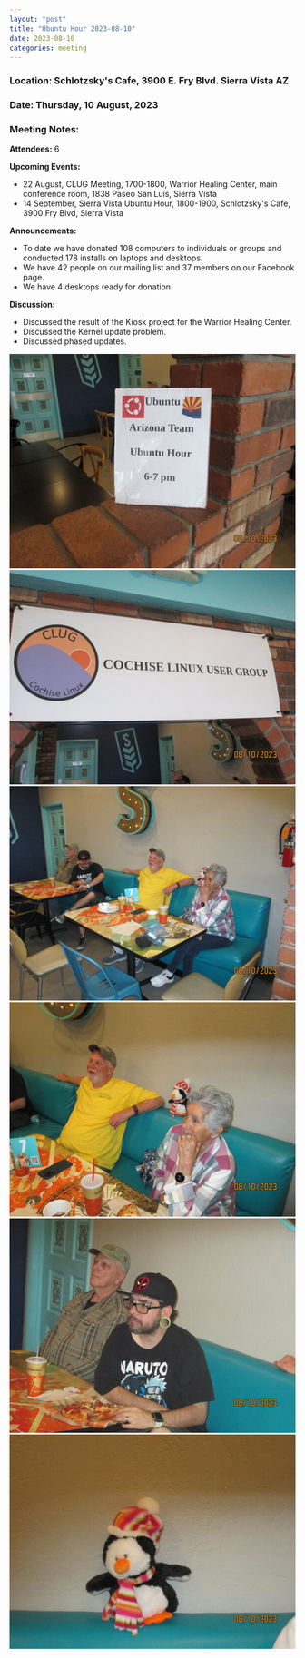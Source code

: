 ```yaml
---
layout: "post"
title: "Ubuntu Hour 2023-08-10"
date: 2023-08-10
categories: meeting
---
```


### Location: Schlotzsky's Cafe, 3900 E. Fry Blvd. Sierra Vista AZ

### Date: Thursday, 10 August, 2023

### Meeting Notes:

**Attendees:** 6

**Upcoming Events:**
 * 22 August, CLUG Meeting, 1700-1800, Warrior Healing Center, main conference room, 1838 Paseo San Luis, Sierra Vista
 * 14 September, Sierra Vista Ubuntu Hour, 1800-1900, Schlotzsky's Cafe, 3900 Fry Blvd, Sierra Vista

**Announcements:**
 * To date we have donated 108 computers to individuals or groups and conducted 178 installs on laptops and desktops.
 * We have 42 people on our mailing list and 37 members on our Facebook page.
 * We have 4 desktops ready for donation.

**Discussion:**
 * Discussed the result of the Kiosk project for the Warrior Healing Center.
 * Discussed the Kernel update problem.
 * Discussed phased updates.

![alt text](https://raw.githubusercontent.com/CochiseLinuxUsersGroup/CochiseLinuxUsersGroup.github.io/master/images2/rsz_sv_ubuntuhour_2023-08-10_1.jpg)
![alt text](https://raw.githubusercontent.com/CochiseLinuxUsersGroup/CochiseLinuxUsersGroup.github.io/master/images2/rsz_sv_ubuntuhour_2023-08-10_2.jpg)
![alt text](https://raw.githubusercontent.com/CochiseLinuxUsersGroup/CochiseLinuxUsersGroup.github.io/master/images2/rsz_sv_ubuntuhour_2023-08-10_3.jpg)
![alt text](https://raw.githubusercontent.com/CochiseLinuxUsersGroup/CochiseLinuxUsersGroup.github.io/master/images2/rsz_sv_ubuntuhour_2023-08-10_4.jpg)
![alt text](https://raw.githubusercontent.com/CochiseLinuxUsersGroup/CochiseLinuxUsersGroup.github.io/master/images2/rsz_sv_ubuntuhour_2023-08-10_5.jpg)
![alt text](https://raw.githubusercontent.com/CochiseLinuxUsersGroup/CochiseLinuxUsersGroup.github.io/master/images2/rsz_sv_ubuntuhour_2023-08-10_6.jpg)
